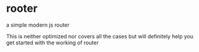 # rooter
a simple modern js router

This is neither optimized nor covers all the cases but will definitely help you get started with the working of router
